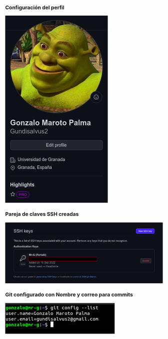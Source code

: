 ### Configuración del perfil
![Alt text](Selection_217.png?raw=true "Perfil")

### Pareja de claves SSH creadas
![Alt text](Selection_218.png?raw=true "Claves SSH")

### Git configurado con Nombre y correo para commits
![Alt text](Selection_216.png?raw=true "Title")
